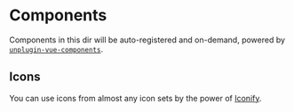 # Components

Components in this dir will be auto-registered and on-demand, powered by [`unplugin-vue-components`](https://github.com/antfu/unplugin-vue-components).

## Icons

You can use icons from almost any icon sets by the power of [Iconify](https://iconify.design/).
